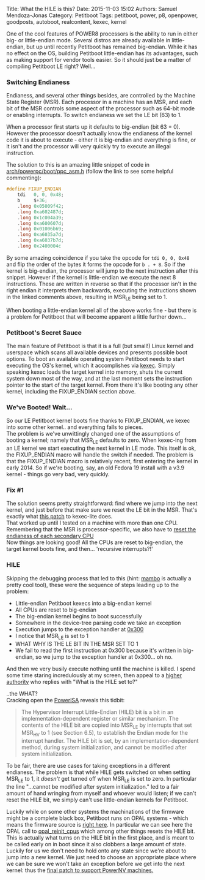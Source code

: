 Title: What the HILE is this?
Date: 2015-11-03 15:02
Authors: Samuel Mendoza-Jonas
Category: Petitboot
Tags: petitboot, power, p8, openpower, goodposts, autoboot, realcontent, kexec, kernel

One of the cool features of POWER8 processors is the ability to run in either big- or little-endian mode. Several distros are already available in little-endian, but up until recently Petitboot has remained big-endian. While it has no effect on the OS, building Petitboot little-endian has its advantages, such as making support for vendor tools easier.
So it should just be a matter of compiling Petitboot LE right? Well...

### Switching Endianess ###

Endianess, and several other things besides, are controlled by the Machine State Register (MSR). Each processor in a machine has an MSR, and each bit of the MSR controls some aspect of the processor such as 64-bit mode or enabling interrupts. To switch endianess we set the LE bit (63) to 1.

When a processor first starts up it defaults to big-endian (bit 63 = 0). However the processor doesn't actually know the endianess of the kernel code it is about to execute - either it is big-endian and everything is fine, or it isn't and the processor will very quickly try to execute an illegal instruction.

The solution to this is an amazing little snippet of code in [arch/powerpc/boot/ppc_asm.h](https://github.com/torvalds/linux/blob/master/arch/powerpc/boot/ppc_asm.h#L65) (follow the link to see some helpful commenting):

```C
#define FIXUP_ENDIAN
	tdi   0, 0, 0x48;
	b     $+36;
	.long 0x05009f42;
	.long 0xa602487d;
	.long 0x1c004a39;
	.long 0xa600607d;
	.long 0x01006b69;
	.long 0xa6035a7d;
	.long 0xa6037b7d;
	.long 0x2400004c
```

By some amazing coincidence if you take the opcode for ``tdi 0, 0, 0x48`` and flip the order of the bytes it forms the opcode for ``b . + 8``. So if the kernel is big-endian, the processor will jump to the next instruction after this snippet. However if the kernel is little-endian we execute the next 8 instructions. These are written in reverse so that if the processor isn't in the right endian it interprets them backwards, executing the instructions shown in the linked comments above, resulting in MSR<sub>LE</sub> being set to 1.

When booting a little-endian kernel all of the above works fine - but there is a problem for Petitboot that will become apparent a little further down...

### Petitboot's Secret Sauce ###

The main feature of Petitboot is that it is a full (but small!) Linux kernel and userspace which scans all available devices and presents possible boot options. To boot an available operating system Petitboot needs to start executing the OS's kernel, which it accomplishes via [kexec](https://en.wikipedia.org/wiki/Kexec). Simply speaking kexec loads the target kernel into memory, shuts the current system down most of the way, and at the last moment sets the instruction pointer to the start of the target kernel. From there it's like booting any other kernel, including the FIXUP_ENDIAN section above.

### We've Booted! Wait... ###

So our LE Petitboot kernel boots fine thanks to FIXUP_ENDIAN, we kexec into some other kernel.. and everything falls to pieces.  
The problem is we've unwittingly changed one of the assumptions of booting a kernel; namely that MSR<sub>LE</sub> defaults to zero. When kexec-ing from an LE kernel we start executing the next kernel in LE mode. This itself is ok, the FIXUP_ENDIAN macro will handle the switch if needed. The problem is that the FIXUP_ENDIAN macro is relatively recent, first entering the kernel in early 2014. So if we're booting, say, an old Fedora 19 install with a v3.9 kernel - things go very bad, very quickly.

### Fix #1 ###

The solution seems pretty straightforward: find where we jump into the next kernel, and just before that make sure we reset the LE bit in the MSR. That's exactly what [this patch](https://github.com/antonblanchard/kexec-lite/commit/150b14e76a4b51f865b929ad9a9bf4133e2d3af7) to kexec-lite does.  
That worked up until I tested on a machine with more than one CPU. Remembering that the MSR is processor-specific, we also have to [reset the endianess of each secondary CPU](https://github.com/torvalds/linux/commit/ffebf5f391dfa9da3e086abad3eef7d3e5300249)  
Now things are looking good! All the CPUs are reset to big-endian, the target kernel boots fine, and then... 'recursive interrupts?!'

### HILE ###

Skipping the debugging process that led to this (hint: [mambo](https://www.flamingspork.com/blog/2014/12/03/running-skiboot-opal-on-the-power8-simulator/) is actually a pretty cool tool), these were the sequence of steps leading up to the problem:

* Little-endian Petitboot kexecs into a big-endian kernel
* All CPUs are reset to big-endian
* The big-endian kernel begins to boot successfully
* Somewhere in the device-tree parsing code we take an exception
* Execution jumps to the exception handler at [0x300](https://github.com/torvalds/linux/blob/master/arch/powerpc/kernel/exceptions-64s.S#L199)
* I notice that MSR<sub>LE</sub> is set to 1
* WHAT WHY IS THE LE BIT IN THE MSR SET TO 1
* We fail to read the first instruction at 0x300 because it's written in big-endian, so we jump to the exception handler at 0x300... oh no.

And then we very busily execute nothing until the machine is killed. I spend some time staring incredulously at my screen, then appeal to a [higher authority](https://github.com/torvalds/linux/blob/master/MAINTAINERS) who replies with "What is the HILE set to?"  
  
..the WHAT?  
Cracking open the [PowerISA](https://www.power.org/documentation/power-isa-v-2-07b/) reveals this tidbit:
> The Hypervisor Interrupt Little-Endian (HILE) bit is a bit
> in an implementation-dependent register or similar
> mechanism. The contents of the HILE bit are copied
> into MSR<sub>LE</sub> by interrupts that set MSR<sub>HV</sub> to 1 (see Section
> 6.5), to establish the Endian mode for the interrupt
> handler. The HILE bit is set, by an implementation-dependent
> method, during system initialization,
> and cannot be modified after system initialization.

To be fair, there are use cases for taking exceptions in a different endianess. The problem is that while HILE gets switched on when setting MSR<sub>LE</sub> to 1, it *doesn't* get turned off when MSR<sub>LE</sub> is set to zero. In particular the line "...cannot be modified after system initialization." led to a fair amount of hand wringing from myself and whoever would listen; if we can't reset the HILE bit, we simply can't use little-endian kernels for Petitboot.  
  
Luckily while on some other systems the machinations of the firmware might be a complete black box, Petitboot runs on OPAL systems - which means the firmware source is [right here](https://github.com/open-power/skiboot). In particular we can see here the OPAL call to [opal_reinit_cpus](https://github.com/open-power/skiboot/blob/master/core/cpu.c#L702) which among other things resets the HILE bit.  
This is actually what turns on the HILE bit in the first place, and is meant to be called early on in boot since it also clobbers a large amount of state. Luckily for us we don't need to hold onto any state since we're about to jump into a new kernel. We just need to choose an appropriate place where we can be sure we won't take an exception before we get into the next kernel: thus the [final patch to support PowerNV machines.](https://github.com/torvalds/linux/commit/e72bb8a5a884d022231149d407653923a1d79e53)
